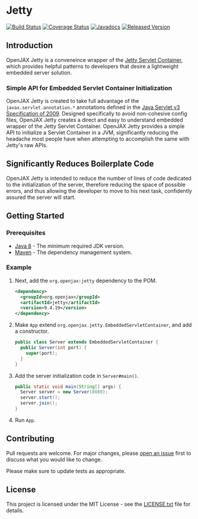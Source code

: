 # Jetty

[![Build Status](https://travis-ci.org/openjax/jetty.svg?1)](https://travis-ci.org/openjax/jetty)
[![Coverage Status](https://coveralls.io/repos/github/openjax/jetty/badge.svg?1)](https://coveralls.io/github/openjax/jetty)
[![Javadocs](https://www.javadoc.io/badge/org.openjax/jetty.svg?1)](https://www.javadoc.io/doc/org.openjax/jetty)
[![Released Version](https://img.shields.io/maven-central/v/org.openjax/jetty.svg?1)](https://mvnrepository.com/artifact/org.openjax/jetty)

## Introduction

OpenJAX Jetty is a conveneince wrapper of the [Jetty Servlet Container][jetty], which provides helpful patterns to developers that desire a lightweight embedded server solution.

### Simple API for Embedded Servlet Container Initialization

OpenJAX Jetty is created to take full advantage of the `javax.servlet.annotation.*` annotations defined in the [Java Servlet v3 Specification of 2009][servlet-v3-spec]. Designed specifically to avoid non-cohesive config files, OpenJAX Jetty creates a direct and easy to understand embedded wrapper of the Jetty Servlet Container. OpenJAX Jetty provides a simple API to initialize a Servlet Container in a JVM, significantly reducing the headache most people have when attempting to accomplish the same with Jetty's raw APIs.

## Significantly Reduces Boilerplate Code

OpenJAX Jetty is intended to reduce the number of lines of code dedicated to the initialization of the server, therefore reducing the space of possible errors, and thus allowing the developer to move to his next task, confidently assured the server will start.

## Getting Started

### Prerequisites

* [Java 8][jdk8-download] - The minimum required JDK version.
* [Maven][maven] - The dependency management system.

### Example

1. Next, add the `org.openjax:jetty` dependency to the POM.

   ```xml
   <dependency>
     <groupId>org.openjax</groupId>
     <artifactId>jetty</artifactId>
     <version>9.4.19</version>
   </dependency>
   ```

1. Make `App` extend `org.openjax.jetty.EmbeddedServletContainer`, and add a constructor.

   ```java
   public class Server extends EmbeddedServletContainer {
     public Server(int port) {
       super(port);
     }
   }
   ```

1. Add the server initialization code in `Server#main()`.

   ```java
   public static void main(String[] args) {
     Server server = new Server(8080);
     server.start();
     server.join();
   }
   ```

1. Run `App`.

## Contributing

Pull requests are welcome. For major changes, please [open an issue](../../issues) first to discuss what you would like to change.

Please make sure to update tests as appropriate.

## License

This project is licensed under the MIT License - see the [LICENSE.txt](LICENSE.txt) file for details.

[jdk8-download]: http://www.oracle.com/technetwork/java/javase/downloads/jdk8-downloads-2133151.html
[jetty]: http://www.eclipse.org/jetty/
[maven-archetype-quickstart]: http://maven.apache.org/archetypes/maven-archetype-quickstart/
[maven]: https://maven.apache.org/
[servlet-v3-spec]: http://download.oracle.com/otn-pub/jcp/servlet-3.0-fr-eval-oth-JSpec/servlet-3_0-final-spec.pdf